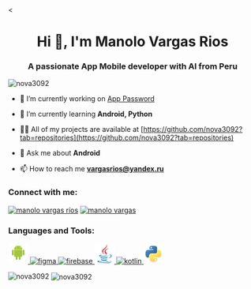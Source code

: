 <<h1 align="center">Hi 👋, I'm Manolo Vargas Rios</h1>
<h3 align="center">A passionate App Mobile developer with AI from Peru</h3>

<p align="left"> <img src="https://komarev.com/ghpvc/?username=nova3092&label=Profile%20views&color=0e75b6&style=flat" alt="nova3092" /> </p>

- 🔭 I’m currently working on [App Password](https://github.com/nova3092/AppPasword)

- 🌱 I’m currently learning **Android, Python**

- 👨‍💻 All of my projects are available at [https://github.com/nova3092?tab=repositories](https://github.com/nova3092?tab=repositories)

- 💬 Ask me about **Android**

- 📫 How to reach me **vargasrios@yandex.ru**

<h3 align="left">Connect with me:</h3>
<p align="left">
<a href="https://www.linkedin.com/in/manolo-vargas-rios-513614112/" target="blank"><img align="center" src="https://raw.githubusercontent.com/rahuldkjain/github-profile-readme-generator/master/src/images/icons/Social/linked-in-alt.svg" alt="manolo vargas ríos" height="30" width="40" /></a>
<a href="https://www.facebook.com/manolo.vargasrios" target="blank"><img align="center" src="https://raw.githubusercontent.com/rahuldkjain/github-profile-readme-generator/master/src/images/icons/Social/facebook.svg" alt="manolo vargas" height="30" width="40" /></a>
</p>

<h3 align="left">Languages and Tools:</h3>
<p align="left"> <a href="https://developer.android.com" target="_blank" rel="noreferrer"> <img src="https://raw.githubusercontent.com/devicons/devicon/master/icons/android/android-original-wordmark.svg" alt="android" width="40" height="40"/> </a> <a href="https://www.figma.com/" target="_blank" rel="noreferrer"> <img src="https://www.vectorlogo.zone/logos/figma/figma-icon.svg" alt="figma" width="40" height="40"/> </a> <a href="https://firebase.google.com/" target="_blank" rel="noreferrer"> <img src="https://www.vectorlogo.zone/logos/firebase/firebase-icon.svg" alt="firebase" width="40" height="40"/> </a> <a href="https://www.java.com" target="_blank" rel="noreferrer"> <img src="https://raw.githubusercontent.com/devicons/devicon/master/icons/java/java-original.svg" alt="java" width="40" height="40"/> </a> <a href="https://kotlinlang.org" target="_blank" rel="noreferrer"> <img src="https://www.vectorlogo.zone/logos/kotlinlang/kotlinlang-icon.svg" alt="kotlin" width="40" height="40"/> </a> <a href="https://www.python.org" target="_blank" rel="noreferrer"> <img src="https://raw.githubusercontent.com/devicons/devicon/master/icons/python/python-original.svg" alt="python" width="40" height="40"/> </a> </p>

<p><img align="left" src="https://github-readme-stats.vercel.app/api/top-langs?username=nova3092&show_icons=true&locale=en&layout=compact" alt="nova3092" /></p>

<p>&nbsp;<img align="center" src="https://github-readme-stats.vercel.app/api?username=nova3092&show_icons=true&locale=en" alt="nova3092" /></p>
